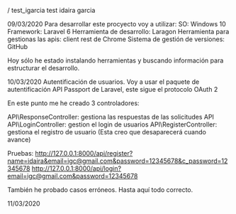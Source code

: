 / test_igarcia
 test idaira garcia

09/03/2020
Para desarrollar este procyecto voy a utilizar:
SO: Windows 10
Framework: Laravel 6
Herramienta de desarrollo: Laragon
Herramienta para gestionas las apis: client rest de Chrome
Sistema de gestión de versiones: GitHub

Hoy sólo he estado instalando herramientas y buscando información para estructurar el desarrollo.

10/03/2020
Autentificación de usuarios.
Voy a usar el paquete de autentificación API Passport de Laravel, este sigue el protocolo OAuth 2

En este punto me he creado 3 controladores:

API\ResponseController: gestiona las respuestas de las solicitudes API
API\LoginController: gestion el login de usuarios
API\RegisterController: gestiona el registro de usuario (Esta creo que desaparecerá cuando avance)

Pruebas:
http://127.0.0.1:8000/api/register?name=idaira&email=igc@gmail.com&password=12345678&c_password=12345678
http://127.0.0.1:8000/api/login?email=igc@gmail.com&password=12345678

También he probado casos erróneos. Hasta aquí todo correcto.

11/03/2020
